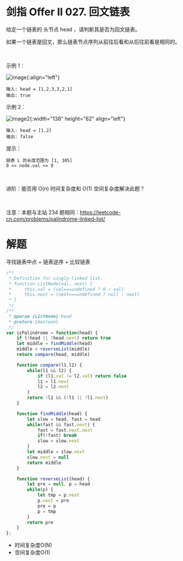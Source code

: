 # 剑指 Offer II 027. 回文链表
给定一个链表的 头节点 head ，请判断其是否为回文链表。

如果一个链表是回文，那么链表节点序列从前往后看和从后往前看是相同的。

 

示例 1：

![image](https://pic.leetcode-cn.com/1626421737-LjXceN-image.png){:align="left"}

```
输入: head = [1,2,3,3,2,1]
输出: true
```
示例 2：

![image2](https://pic.leetcode-cn.com/1626422231-wgvnWh-image.png.png){:width="138" height="62"  align="left"}
```
输入: head = [1,2]
输出: false
```

提示：
```
链表 L 的长度范围为 [1, 105]
0 <= node.val <= 9
```
 

进阶：能否用 O(n) 时间复杂度和 O(1) 空间复杂度解决此题？

 

注意：本题与主站 234 题相同：https://leetcode-cn.com/problems/palindrome-linked-list/


# 解题
寻找链表中点 + 链表逆序 + 比较链表
```js
/**
 * Definition for singly-linked list.
 * function ListNode(val, next) {
 *     this.val = (val===undefined ? 0 : val)
 *     this.next = (next===undefined ? null : next)
 * }
 */
/**
 * @param {ListNode} head
 * @return {boolean}
 */
var isPalindrome = function(head) {
    if (!head || !head.next) return true
    let middle = findMiddle(head)
    middle = reverseList(middle)
    return compare(head, middle)

    function compare(l1,l2) {
        while(l1 && l2) {
            if (l1.val != l2.val) return false
            l1 = l1.next
            l2 = l2.next
        }
        return !l2 && (!l1 || !l1.next)
    }

    function findMiddle(head) {
        let slow = head, fast = head
        while(fast && fast.next) {
            fast = fast.next.next
            if(!fast) break
            slow = slow.next
        }
        let middle = slow.next
        slow.next = null
        return middle
    }

    function reverseList(head) {
        let pre = null, p = head
        while(p) {
            let tmp = p.next
            p.next = pre
            pre = p
            p = tmp
        }
        return pre
    }
};
```
- 时间复杂度O(N)
- 空间复杂度O(1)